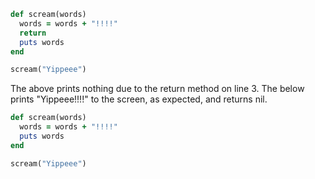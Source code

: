 ```ruby
def scream(words)
  words = words + "!!!!"
  return
  puts words
end

scream("Yippeee")
```

The above prints nothing due to the return method on line 3. The below prints "Yippeee!!!!" to the screen, as expected, and returns nil.

```ruby
def scream(words)
  words = words + "!!!!"
  puts words
end

scream("Yippeee")
```